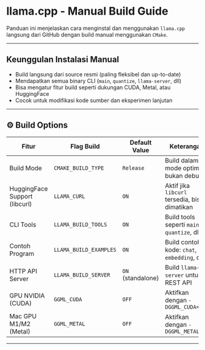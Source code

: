 # llama.cpp - Manual Build Guide

Panduan ini menjelaskan cara menginstal dan menggunakan `llama.cpp` langsung dari GitHub dengan build manual menggunakan `CMake`.

---

##  Keunggulan Instalasi Manual

- Build langsung dari source resmi (paling fleksibel dan up-to-date)
- Mendapatkan semua binary CLI (`main`, `quantize`, `llama-server`, dll)
- Bisa mengatur fitur build seperti dukungan CUDA, Metal, atau HuggingFace
- Cocok untuk modifikasi kode sumber dan eksperimen lanjutan

---

## ⚙️ Build Options

| Fitur                         | Flag Build               | Default Value     | Keterangan                                                                    |
|------------------------------|--------------------------|-------------------|--------------------------------------------------------------------------------|
| Build Mode                   | `CMAKE_BUILD_TYPE`       | `Release`         | Build dalam mode optimal, bukan debug                                         |
| HuggingFace Support (libcurl)| `LLAMA_CURL`             | `ON`              | Aktif jika `libcurl` tersedia, bisa dimatikan                                |
| CLI Tools                    | `LLAMA_BUILD_TOOLS`      | `ON`              | Build tools seperti `main`, `quantize`, dll                                   |
| Contoh Program               | `LLAMA_BUILD_EXAMPLES`   | `ON`              | Build contoh kode: `chat`, `embedding`, dll                                   |
| HTTP API Server              | `LLAMA_BUILD_SERVER`     | `ON` (standalone) | Build `llama-server` untuk REST API                                           |
| GPU NVIDIA (CUDA)           | `GGML_CUDA`              | `OFF`             | Aktifkan dengan `-DGGML_CUDA=ON`                                              |
| Mac GPU M1/M2 (Metal)        | `GGML_METAL`             | `OFF`             | Aktifkan dengan `-DGGML_METAL=ON`                                             |

---


